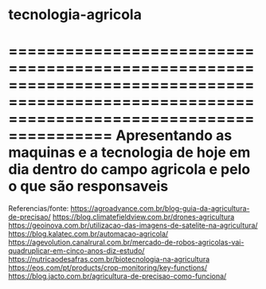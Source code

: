 # tecnologia-agricola
=============================================================================================================================================
Apresentando as maquinas e a tecnologia de hoje em dia dentro do campo agricola e pelo o que são responsaveis 
=============================================================================================================================================
Referencias/fonte:
https://agroadvance.com.br/blog-guia-da-agricultura-de-precisao/
https://blog.climatefieldview.com.br/drones-agricultura
https://geoinova.com.br/utilizacao-das-imagens-de-satelite-na-agricultura/
https://blog.kalatec.com.br/automacao-agricola/
https://agevolution.canalrural.com.br/mercado-de-robos-agricolas-vai-quadruplicar-em-cinco-anos-diz-estudo/
https://nutricaodesafras.com.br/biotecnologia-na-agricultura
https://eos.com/pt/products/crop-monitoring/key-functions/
https://blog.jacto.com.br/agricultura-de-precisao-como-funciona/
